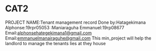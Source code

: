 # CAT2
PROJECT NAME:Tenant management record
Done by:Hatagekimana Alphonse:19rpr05053
       :Maniaraguha Emmanuel:19rp08677
       Email:alphonsehategekimana1@gmail.com
       Email:emmanuelmanairaguhe@gmail.com
This min_project will help the landlord to manage the tenants lies at they house       
       
       
